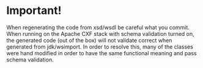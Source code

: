 # Important!

When regenerating the code from xsd/wsdl be careful what you commit. 
When running on the Apache CXF stack with schema validation turned on, the 
generated code (out of the box) will not validate correct when generated from
jdk/wsimport. In order to resolve this, many of the classes were hand 
modified in order to have the same functional meaning and pass schema validation.